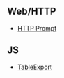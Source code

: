 ## Web/HTTP
- [HTTP Prompt](https://github.com/eliangcs/http-prompt)


## JS
- [TableExport](https://github.com/kayalshri/tableExport.jquery.plugin)
